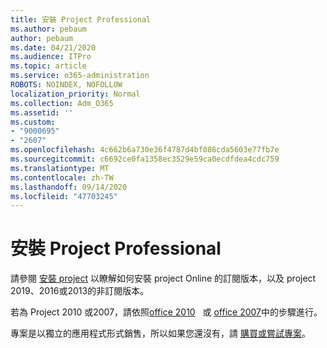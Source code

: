 ```yaml
---
title: 安裝 Project Professional
ms.author: pebaum
author: pebaum
ms.date: 04/21/2020
ms.audience: ITPro
ms.topic: article
ms.service: o365-administration
ROBOTS: NOINDEX, NOFOLLOW
localization_priority: Normal
ms.collection: Adm_O365
ms.assetid: ''
ms.custom:
- "9000695"
- "2607"
ms.openlocfilehash: 4c662b6a730e36f4787d4bf086cda5603e77fb7e
ms.sourcegitcommit: c6692ce0fa1358ec3529e59ca0ecdfdea4cdc759
ms.translationtype: MT
ms.contentlocale: zh-TW
ms.lasthandoff: 09/14/2020
ms.locfileid: "47703245"
---
```

# <a name="install-project-professional"></a>安裝 Project Professional

請參閱 [安裝 project](https://support.office.com/article/install-project-7059249b-d9fe-4d61-ab96-5c5bf435f281) 以瞭解如何安裝 project Online 的訂閱版本，以及 project 2019、2016或2013的非訂閱版本。 

若為 Project 2010 或2007，請依照[office 2010](https://support.office.com/article/install-office-2010-1b8f3c9b-bdd2-4a4f-8c88-aa756546529d)   或 [office 2007](https://support.office.com/article/install-office-2007-88a8e329-3335-4f82-abb2-ecea3e319657)中的步驟進行。 

專案是以獨立的應用程式形式銷售，所以如果您還沒有，請 [購買或嘗試專案](https://products.office.com/project)。 





